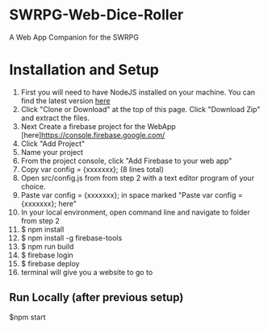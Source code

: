 # SWRPG-Web-Dice-Roller

A Web App Companion for the SWRPG


# Installation and Setup

1.  First you will need to have NodeJS installed on your machine. You can find the latest version [here](https://nodejs.org/en/)
2.  Click "Clone or Download" at the top of this page. Click "Download Zip" and extract the files.
3.  Next Create a firebase project for the WebApp [here]https://console.firebase.google.com/
  1.  Click "Add Project"
  2.  Name your project
  3.  From the project console, click "Add Firebase to your web app"
  4.  Copy var config = {xxxxxxx}; (8 lines total)
  5.  Open src/config.js from from step 2 with a text editor program of your choice.
  6.  Paste var config = {xxxxxxx}; in space marked "Paste var config = {xxxxxxx}; here"
4.  In your local environment, open command line and navigate to folder from step 2
5.  $ npm install
6.  $ npm install -g firebase-tools
7.  $ npm run build
8.  $ firebase login
9.  $ firebase deploy
10.  terminal will give you a website to go to

## Run Locally (after previous setup)
$npm start
